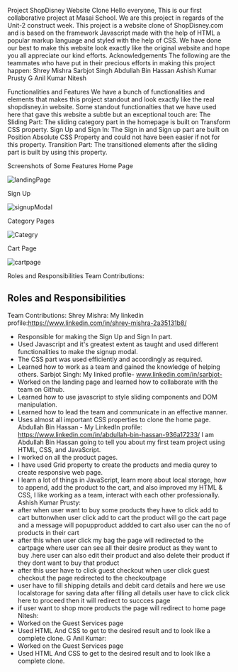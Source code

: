 

Project ShopDisney Website Clone
Hello everyone, This is our first collaborative project at Masai School. We are this project in regards of the Unit-2 construct week.
This project is a website clone of ShopDisney.com and is based on the framework Javascript made with the help of HTML a popular markup language and styled with the help of CSS. We have done our best to make this website look exactly like the original website and hope you all appreciate our kind efforts.
Acknowledgements
The following are the teammates who have put in their precious efforts in making this project happen:
Shrey Mishra
Sarbjot Singh
Abdullah Bin Hassan
Ashish Kumar Prusty
G Anil Kumar
Nitesh

Functionalities and Features
We have a bunch of functionalities and elements that makes this project standout and look exactly like the real shopdisney.in website.
Some standout functionalties that we have used here that gave this website a subtle but an exceptional touch are:
The Sliding Part: The sliding category part in the homepage is built on Transform CSS property.
Sign Up and Sign In: The Sign in and Sign up part are built on Position Absolute CSS Property and could not have been easier if not for this property.
Transition Part: The transitioned elements after the sliding part is built by using this property.

Screenshots of Some Features
Home Page 

![landingPage](https://user-images.githubusercontent.com/98751679/161430944-f53ce797-14e8-4017-9d36-edbe7a3c804c.jpg)

Sign Up

![signupModal](https://user-images.githubusercontent.com/98751679/161430973-4a12282b-f1ae-4007-9270-053680baa344.jpg)

Category Pages

![Categry](https://user-images.githubusercontent.com/98751679/161430986-fbe659a7-bb4d-4472-a5af-fb3ae8ac487f.jpg)

Cart Page

![cartpage](https://user-images.githubusercontent.com/98751679/161431000-df453583-7d96-4d80-83f9-36ea38eaf045.jpg)




Roles and Responsibilities
Team Contributions:

## Roles and Responsibilities
Team Contributions:
Shrey Mishra:
My linkedin profile:https://www.linkedin.com/in/shrey-mishra-2a35131b8/
- Responsible for making the Sign Up and Sign In part.
- Used Javascript and it's greatest extent as taught and used different functionalities to make the signup modal.
- The CSS part was used efficiently and accordingly as required.
- Learned how to work as a team and gained the knowledge of helping others.
Sarbjot Singh:
My linked profile- www.linkedin.com/in/sarbjot-
- Worked on the landing page and learned how to collaborate with the team on Github.
- Learned how to use javascript to style sliding components and DOM manipulation.
- Learned how to lead the team and communicate in an effective manner.
- Uses almost all important CSS properties to clone the home page.
Abdullah Bin Hassan -
My LinkedIn profile: https://www.linkedin.com/in/abdullah-bin-hassan-936a17233/
I am Abdullah Bin Hassan going to tell you about my first team project using HTML, CSS, and JavaScript.
- I worked on all the product pages.
- I have used Grid property to create the products and media qurey to create responsive web page.
- I learn a lot of things in JavaScript, learn more about local storage, how to append, add the product to the cart, and also improved my HTML & CSS, I like working as a team, interact with each other professionally.
Ashish Kumar Prusty:
- after when user want to buy some products they have to click add to cart buttonwhen user click add to cart the product will go the cart page and a message will popupproduct addded to cart also user can the no of products in their cart
- after this when user click my bag the page will redirected to the cartpage where user can see all their desire product as they want to buy .here user can also edit their product and also delete their product if they dont want to buy that product
- after this user have to click guest checkout when user click guest checkout the page redirected to the checkoutpage
- user have to fill shipping details and debit card details and here we use localstorage for saving data after filling all details user have to click click here to proceed then it will redirect to succces page
- if user want to shop more products the page will redirect to home page
Nitesh:
- Worked on the Guest Services page
- Used HTML And CSS to get to the desired result and to look like a complete clone.
G Anil Kumar:
- Worked on the Guest Services page
- Used HTML And CSS to get to the desired result and to look like a complete clone.
